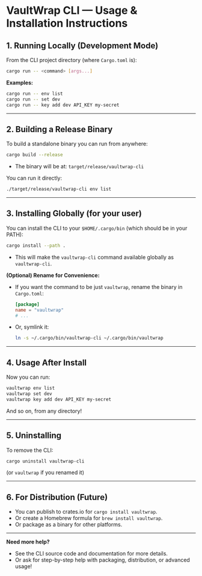 # VaultWrap CLI — Usage & Installation Instructions

## 1. Running Locally (Development Mode)

From the CLI project directory (where `Cargo.toml` is):

```sh
cargo run -- <command> [args...]
```

**Examples:**
```sh
cargo run -- env list
cargo run -- set dev
cargo run -- key add dev API_KEY my-secret
```

---

## 2. Building a Release Binary

To build a standalone binary you can run from anywhere:

```sh
cargo build --release
```

- The binary will be at:
  `target/release/vaultwrap-cli`

You can run it directly:
```sh
./target/release/vaultwrap-cli env list
```

---

## 3. Installing Globally (for your user)

You can install the CLI to your `$HOME/.cargo/bin` (which should be in your PATH):

```sh
cargo install --path .
```

- This will make the `vaultwrap-cli` command available globally as `vaultwrap-cli`.

**(Optional) Rename for Convenience:**
- If you want the command to be just `vaultwrap`, rename the binary in `Cargo.toml`:
  ```toml
  [package]
  name = "vaultwrap"
  # ...
  ```
- Or, symlink it:
  ```sh
  ln -s ~/.cargo/bin/vaultwrap-cli ~/.cargo/bin/vaultwrap
  ```

---

## 4. Usage After Install

Now you can run:
```sh
vaultwrap env list
vaultwrap set dev
vaultwrap key add dev API_KEY my-secret
```

And so on, from any directory!

---

## 5. Uninstalling

To remove the CLI:
```sh
cargo uninstall vaultwrap-cli
```
(or `vaultwrap` if you renamed it)

---

## 6. For Distribution (Future)
- You can publish to crates.io for `cargo install vaultwrap`.
- Or create a Homebrew formula for `brew install vaultwrap`.
- Or package as a binary for other platforms.

---

**Need more help?**
- See the CLI source code and documentation for more details.
- Or ask for step-by-step help with packaging, distribution, or advanced usage! 